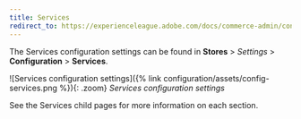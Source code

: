 ```yaml
---
title: Services
redirect_to: https://experienceleague.adobe.com/docs/commerce-admin/config/guide-overview.html
---
```


The Services configuration settings can be found in **Stores** > _Settings_ > **Configuration** > **Services**.

![Services configuration settings]({% link configuration/assets/config-services.png %}){: .zoom}
_Services configuration settings_

See the Services child pages for more information on each section.
